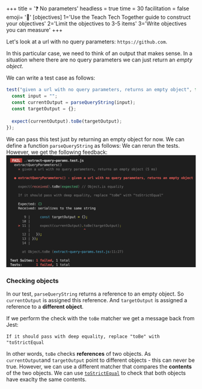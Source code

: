 +++
title = '❓ No parameters'
headless = true
time = 30
facilitation = false
emoji= '🧩'
[objectives]
    1='Use the Teach Tech Together guide to construct your objectives'
    2='Limit the objectives to 3-5 items'
    3='Write objectives you can measure'
+++

Let's look at a url with no query parameters: `https://github.com`.

In this particular case, we need to think of an output that makes sense. In a situation where there are no query parameters we can just return an _empty object_.

We can write a test case as follows:

```js
test("given a url with no query parameters, returns an empty object", function () {
  const input = "";
  const currentOutput = parseQueryString(input);
  const targetOutput = {};

  expect(currentOutput).toBe(targetOutput);
});
```

We can pass this test just by returning an empty object for now.
We can define a function `parseQueryString` as follows:
We can rerun the tests. However, we get the following feedback:
![to-be-check-error](to-be-check-error.png)

### Checking objects

In our test, `parseQueryString` returns a reference to an empty object.
So `currentOutput` is assigned this reference.
And `targetOutput` is assigned a reference to a **different object**.

If we perform the check with the `toBe` matcher we get a message back from Jest:

```terminal
If it should pass with deep equality, replace "toBe" with "toStrictEqual
```

In other words, `toBe` checks **references** of two objects. As `currentOutput`and `targetOutput` point to different objects - this can never be true. However, we can use a different matcher that compares the **contents** of the two objects. We can use [`toStrictEqual`](https://jestjs.io/docs/expect#tostrictequalvalue) to check that both objects have exaclty the same contents.
